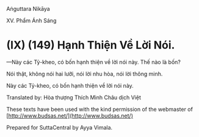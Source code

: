 Aṅguttara Nikāya

XV. Phẩm Ánh Sáng

# (IX) (149) Hạnh Thiện Về Lời Nói.

—Này các Tỷ-kheo, có bốn hạnh thiện về lời nói này. Thế nào là bốn?

Nói thật, không nói hai lưỡi, nói lời nhu hòa, nói lời thông minh.

Này các Tỷ-kheo, có bốn hạnh thiện về lời nói này.

Translated by: Hòa thượng Thích Minh Châu dịch Việt

These texts have been used with the kind permission of the webmaster of [http://www.budsas.net/](http://www.budsas.net/)

Prepared for SuttaCentral by Ayya Vimala.